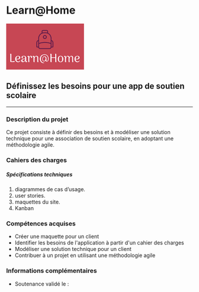 # Learn@Home
![Image](logo.png)

## Définissez les besoins pour une app de soutien scolaire
------------
### Description du projet
Ce projet consiste à définir des besoins et à modéliser une solution technique pour une association de soutien scolaire, en adoptant une méthodologie agile.

### Cahiers des charges
##### Spécifications techniques
1. diagrammes de cas d’usage.
2. user stories.
3. maquettes du site.
4. Kanban

### Compétences acquises
- Créer une maquette pour un client
- Identifier les besoins de l'application à partir d'un cahier des charges
- Modéliser une solution technique pour un client
- Contribuer à un projet en utilisant une méthodologie agile

### Informations complémentaires
- Soutenance validé le : 